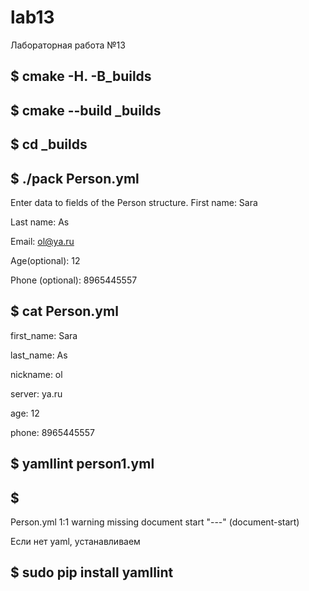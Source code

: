 # lab13
Лабораторная работа №13


## $ cmake -H. -B_builds

## $ cmake --build _builds

## $ cd _builds

## $ ./pack Person.yml

Enter data to fields of the Person structure.
First name:
Sara

Last name:
As

Email:
ol@ya.ru

Age(optional):
12

Phone (optional):
8965445557


## $ cat Person.yml
first_name: Sara

last_name: As

nickname: ol

server: ya.ru

age: 12

phone: 8965445557


## $ yamllint person1.yml
## $
Person.yml
  1:1       warning  missing document start "---"  (document-start)

Если нет yaml, устанавливаем
## $ sudo pip install yamllint
